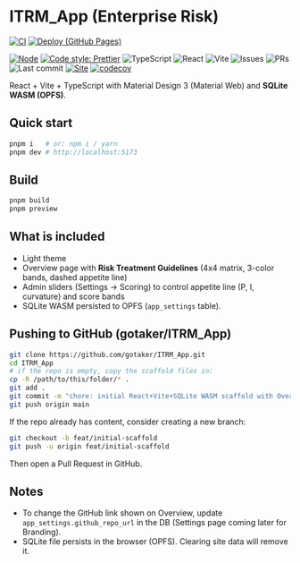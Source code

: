 # ITRM_App (Enterprise Risk)

[![CI](https://github.com/gotaker/ITRM_App/actions/workflows/ci.yml/badge.svg?branch=main)](https://github.com/gotaker/ITRM_App/actions/workflows/ci.yml)
[![Deploy (GitHub Pages)](https://github.com/gotaker/ITRM_App/actions/workflows/deploy-pages.yml/badge.svg?branch=main)](https://github.com/gotaker/ITRM_App/actions/workflows/deploy-pages.yml)

<!-- Extra badges -->
[![Node](https://img.shields.io/badge/node-20%2B-339933?logo=node.js&logoColor=white)](#)
[![Code style: Prettier](https://img.shields.io/badge/code_style-Prettier-ff69b4.svg?logo=prettier)](https://prettier.io/)
![TypeScript](https://img.shields.io/badge/TypeScript-5.x-3178c6?logo=typescript&logoColor=white)
![React](https://img.shields.io/badge/React-18-61dafb?logo=react&logoColor=061C30)
![Vite](https://img.shields.io/badge/Vite-5-646CFF?logo=vite&logoColor=white)
![Issues](https://img.shields.io/github/issues/gotaker/ITRM_App)
![PRs](https://img.shields.io/github/issues-pr/gotaker/ITRM_App)
![Last commit](https://img.shields.io/github/last-commit/gotaker/ITRM_App)
[![Site](https://img.shields.io/website?url=https%3A%2F%2Fgotaker.github.io%2FITRM_App%2F)](https://gotaker.github.io/ITRM_App/)
[![codecov](https://codecov.io/gh/gotaker/ITRM_App/branch/main/graph/badge.svg)](https://codecov.io/gh/gotaker/ITRM_App)

React + Vite + TypeScript with Material Design 3 (Material Web) and **SQLite WASM (OPFS)**.

## Quick start
```bash
pnpm i   # or: npm i / yarn
pnpm dev # http://localhost:5173
```

## Build
```bash
pnpm build
pnpm preview
```

## What is included
- Light theme
- Overview page with **Risk Treatment Guidelines** (4x4 matrix, 3-color bands, dashed appetite line)
- Admin sliders (Settings → Scoring) to control appetite line (P, I, curvature) and score bands
- SQLite WASM persisted to OPFS (`app_settings` table).

## Pushing to GitHub (gotaker/ITRM_App)
```bash
git clone https://github.com/gotaker/ITRM_App.git
cd ITRM_App
# if the repo is empty, copy the scaffold files in:
cp -R /path/to/this/folder/* .
git add .
git commit -m "chore: initial React+Vite+SQLite WASM scaffold with Overview + Settings"
git push origin main
```
If the repo already has content, consider creating a new branch:
```bash
git checkout -b feat/initial-scaffold
git push -u origin feat/initial-scaffold
```
Then open a Pull Request in GitHub.

## Notes
- To change the GitHub link shown on Overview, update `app_settings.github_repo_url` in the DB (Settings page coming later for Branding).
- SQLite file persists in the browser (OPFS). Clearing site data will remove it.
